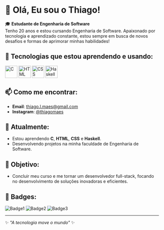 # 👋 Olá, Eu sou o Thiago! 

🎓 **Estudante de Engenharia de Software**  
Tenho 20 anos e estou cursando Engenharia de Software. Apaixonado por tecnologia e aprendizado constante, estou sempre em busca de novos desafios e formas de aprimorar minhas habilidades!

## 🚀 Tecnologias que estou aprendendo e usando:
<p align="left">
  <img src="" alt="C" width="40" height="40"/>
  <img src="" alt="HTML" width="40" height="40"/>
  <img src="" alt="CSS" width="40" height="40"/>
  <img src="" alt="Haskell" width="40" height="40"/>
</p>

## 📫 Como me encontrar:
- **Email**: thiago.l.maes@gmail.com
- **Instagram**: [@thiagomaes](https://instagram.com/thiagomaes)

## 🌱 Atualmente:
- Estou aprendendo **C**, **HTML**, **CSS** e **Haskell**. 
- Desenvolvendo projetos na minha faculdade de Engenharia de Software.

## 🎯 Objetivo:
- Concluir meu curso e me tornar um desenvolvedor full-stack, focando no desenvolvimento de soluções inovadoras e eficientes.

## 🔗 Badges:
![Badge1](link-para-imagem)
![Badge2](link-para-imagem)
![Badge3](link-para-imagem)

---

✨ _"A tecnologia move o mundo"_ ✨
